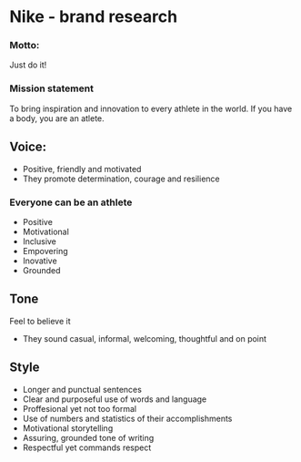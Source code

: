 # Nike - brand research


### Motto:
Just do it! 

### Mission statement
To bring inspiration and innovation to every athlete in the world. If you have a body, you are an atlete.

## Voice: 
- Positive, friendly and motivated
- They promote determination, courage and resilience

### Everyone can be an athlete

- Positive 
- Motivational 
- Inclusive
- Empovering 
- Inovative
- Grounded 

## Tone 
Feel to believe it 
- They sound casual, informal, welcoming, thoughtful and on point

## Style 
- Longer and punctual sentences
- Clear and purposeful use of words and language
- Proffesional yet not too formal
- Use of numbers and statistics of their accomplishments 
- Motivational storytelling
- Assuring, grounded tone of writing
- Respectful yet commands respect

